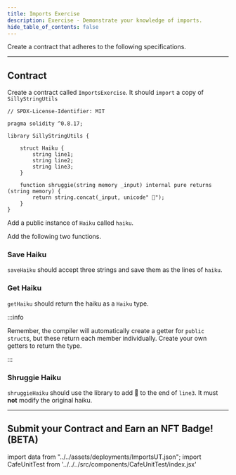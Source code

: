 ```yaml
---
title: Imports Exercise
description: Exercise - Demonstrate your knowledge of imports.
hide_table_of_contents: false
---
```


Create a contract that adheres to the following specifications.

---

## Contract

Create a contract called `ImportsExercise`. It should `import` a copy of `SillyStringUtils`

```solidity
// SPDX-License-Identifier: MIT

pragma solidity ^0.8.17;

library SillyStringUtils {

    struct Haiku {
        string line1;
        string line2;
        string line3;
    }

    function shruggie(string memory _input) internal pure returns (string memory) {
        return string.concat(_input, unicode" 🤷");
    }
}
```

Add a public instance of `Haiku` called `haiku`.

Add the following two functions.

### Save Haiku

`saveHaiku` should accept three strings and save them as the lines of `haiku`.

### Get Haiku

`getHaiku` should return the haiku as a `Haiku` type.

:::info

Remember, the compiler will automatically create a getter for `public` `struct`s, but these return each member individually. Create your own getters to return the type.

:::

### Shruggie Haiku

`shruggieHaiku` should use the library to add 🤷 to the end of `line3`. It must **not** modify the original haiku.

---

## Submit your Contract and Earn an NFT Badge! (BETA)

import data from "../../assets/deployments/ImportsUT.json";
import CafeUnitTest from '../../../src/components/CafeUnitTest/index.jsx'

<CafeUnitTest deployment={data} nftNum={19}/>
